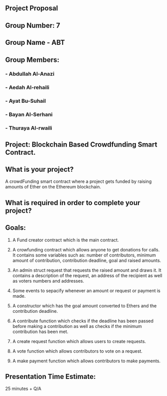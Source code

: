 ## Project Proposal

## Group Number: 7

## Group Name - ABT

## Group Members:
### - Abdullah Al-Anazi
### - Aedah Al-rehaili
### - Ayat Bu-Suhail
### - Bayan Al-Serhani
### - Thuraya Al-rwaili

## Project: Blockchain Based Crowdfunding Smart Contract.


## What is your project? 
A crowdFunding smart contract where a project gets funded by raising amounts of Ether on the Ethereum blockchain.

## What is required in order to complete your project?

## Goals: 
1. A Fund creator contract which is the main contract. 

2. A crowfunding contract which allows anyone to get donations for calls. It contains some variables such as: number of contributors, minimum amount of contribution, contribution deadline, goal and raised amounts. 

3. An admin struct request that requests the raised amount and draws it. It contains a description of the request, an address of the recipient as well as voters numbers and addresses.

4. Some events to sepacify whenever an amount or request or payment is made.

5. A constructor which has the goal amount converted to Ethers and the contribution deadline.
 
6. A contribute function which checks if the deadline has been passed before making a contribution as well as checks if the minimum contribution has been met.
 
7. A create request function which allows users to create requests.
 
8. A vote function which allows contributors to vote on a request.

9. A make payment function which allows contributors to make payments.  


## Presentation Time Estimate:
25 minutes + Q/A

